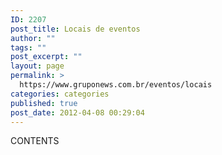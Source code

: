 ```yaml
---
ID: 2207
post_title: Locais de eventos
author: ""
tags: ""
post_excerpt: ""
layout: page
permalink: >
  https://www.gruponews.com.br/eventos/locais
categories: categories
published: true
post_date: 2012-04-08 00:29:04
---
```

CONTENTS